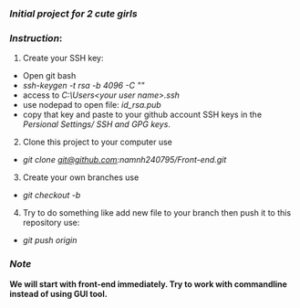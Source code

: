 ### _Initial project for 2 cute girls_

### _Instruction_:

1. Create your SSH key: 
  * Open git bash
  * _ssh-keygen -t rsa -b 4096 -C "<your email>"_
  * access to _C:\Users\<your user name>\.ssh_
  * use nodepad to open file: _id_rsa.pub_
  * copy that key and paste to your github account SSH keys in the _Persional Settings/ SSH and GPG keys_.

2. Clone this project to your computer use

  * _git clone git@github.com:namnh240795/Front-end.git_

3. Create your own branches use

  * _git checkout -b <your branch name>_

4. Try to do something like add new file to your branch then push it to this repository use:

  * _git push origin <your branch name>_


### _Note_

  __We will start with front-end immediately. Try to work with commandline instead of using GUI tool.__


